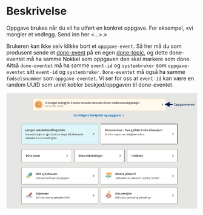 # Beskrivelse

Oppgave brukes når du vil ha utført en konkret oppgave. For eksempel, «vi mangler et vedlegg. Send inn her <...>.»

Brukeren kan ikke selv klikke bort et `oppgave-event`. Så her må du som produsent sende et [done-event]( https://github.com/navikt/brukernotifikasjon-schemas/blob/master/src/main/avro/done.avsc) på en egen [done-topic]( https://github.com/navikt/brukernotifikasjon-topic-iac/blob/master/dev/aapen-brukernotifikasjon-done-v1.json), og dette done-eventet må ha samme Nokkel som oppgaven den skal markere som done. Altså `done-eventet` må ha samme `event-id` og `systembruker` som `oppgave-eventet` sitt `event-id` og `systembruker`. `Done-eventet` må også ha samme `fødselsnummer` som `oppgave-eventet`. Vi ser for oss at `event-id` kan være en random UUID som unikt kobler beskjed/oppgaven til done-eventet.

![Images](https://github.com/navikt/brukernotifikasjon-docs/blob/master/docs/assets/Oppgave.png?raw=true)
